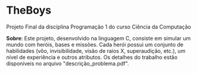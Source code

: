 # TheBoys
Projeto Final da disciplina Programação 1 do curso Ciência da Computação

**Sobre**: Este projeto, desenvolvido na linguagem C, consiste em simular um mundo com heróis, bases e missões. Cada herói possui um conjunto de habilidades (vôo, invisibilidade, visão de raios X, superaudição, etc.), um nível de experiência e outros atributos. Os detalhes do trabalho estão disponíveis no arquivo "descrição_problema.pdf".

